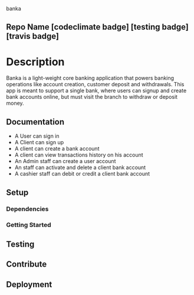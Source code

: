 banka

## Repo Name [codeclimate badge] [testing badge] [travis badge]



# Description

Banka is a light-weight core banking application that powers banking operations like account creation, customer deposit and withdrawals. This app is meant to support a single bank, where users can signup and create bank accounts online, but must visit the branch to withdraw or deposit money.

## Documentation

- A User can sign in 
- A Client can sign up 
- A client can create a bank account
- A client can view transactions history on his account
- An Admin staff can create a user account
- An staff can activate and delete a client bank account
- A cashier staff can debit or credit a client bank account



## Setup



### Dependencies


### Getting Started



## Testing



## Contribute



## Deployment

